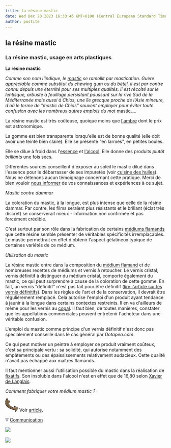 ```yaml
---
title: la résine mastic
date: Wed Dec 20 2023 16:33:46 GMT+0100 (Central European Standard Time)
author: postite
---
```


## la résine mastic
### La résine mastic, usage en arts plastiques
 **La résine mastic**  

_Comme son nom l'indique, le [mastic](mastic.html) se ramollit par mastication. Guère appréciable comme substitut du chewing gum ou du bétel, il est par contre connu depuis une éternité pour ses multiples qualités. Il est récolté sur le lentisque, arbuste à feuillage persistant poussant sur la rive Sud de la Méditerranée mais aussi à Chios, une île grecque proche de l'Asie mineure, d'où le terme de "mastic de Chios" souvent employer pour éviter toute confusion avec les nombreux autres emplois du mot_ mastic_._

La résine mastic est très coûteuse, quoique moins que [l'ambre](resinessolach.html#lambre) dont le prix est astronomique.

La gomme est bien transparente lorsqu'elle est de bonne qualité (elle doit avoir une teinte bien claire). Elle se présente "en larmes", en petites boules.

Elle se dilue à froid dans l'[essence](essences.html) et [l'alcool](alcools.html). Elle donne des produits _plutôt brillants_ une fois secs.

Différentes sources conseillent d'exposer au soleil le mastic dilué dans l'essence pour le débarrasser de ses impuretés (voir [cuisine des huiles](cuisinedeshuiles.html)). Nous ne détenons aucun témoignage concernant cette pratique. Merci de bien vouloir [nous informer](ecrire.html) de vos connaissances et expériences à ce sujet.

_Mastic contre dammar_

La coloration du mastic, à la longue, est plus intense que celle de la résine dammar. Par contre, les films seraient plus résistants et le brillant (éclat très discret) se conserverait mieux - information non confirmée et pas forcément crédible.

C'est surtout par son rôle dans la fabrication de certains [médiums flamands](mediumflamand.html) que cette résine semble présenter de véritables spécificités irremplaçables. Le mastic permettrait en effet d'obtenir l'aspect gélatineux typique de certaines variétés de ce médium.

_Utilisation du mastic_

La résine mastic entre dans la composition du [médium flamand](mediumspourlhuile.html) et de nombreuses recettes de médiums et vernis à retoucher. Le vernis cristal, vernis définitif à distinguer du médium cristal, comporte également du mastic, ce qui peut surprendre à cause de la coloration de cette gomme. En fait, un vernis "définitif" n'est pas fait pour être définitif ([lire l'article sur les vernis définitifs](vernisdefinitifs.html)). Dans les règles de l'art et de la conservation, il devrait être régulièrement remplacé. Cela autorise l'emploi d'un produit ayant tendance à jaunir à la longue dans certains contextes restreints. Il en va d'ailleurs de même pour les vernis au [copal](resinessolach.html#lescopals). Il faut bien, de toutes manières, constater que les appellations commerciales peuvent entretenir l'acheteur dans une véritable confusion.

L'emploi du mastic comme principe d'un vernis définitif n'est donc pas spécialement conseillé dans le cas général par _Dotapea.com_.

Ce qui peut motiver un peintre à employer ce produit vraiment coûteux, c'est sa principale vertu : sa solidité, qui autorise notamment des empâtements ou des épaississements relativement audacieux. Cette qualité n'avait pas échappé aux maîtres flamands.

Il faut mentionner aussi l'utilisation possible du mastic dans la réalisation de [fixatifs](fixatifs.html). Son insoluble dans l'alcool n'est en effet que de 16,80 selon [Xavier de Langlais](livres.html#langlais).

_Comment fabriquer votre médium mastic ?_

[![](images/fleche2.gif)](mediummastic.html) Voir [article](mediummastic.html).



![](images/flechebas.gif) [Communication](http://www.artrealite.com/annonceurs.htm) 

[![](https://cbonvin.fr/sites/regie.artrealite.com/visuels/campagne1.png)](index-2.html#20131014)

![](https://cbonvin.fr/sites/regie.artrealite.com/visuels/campagne2.png)